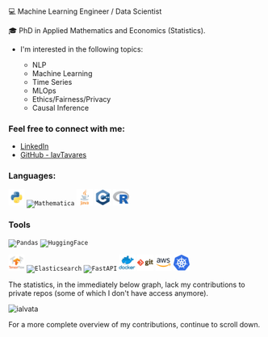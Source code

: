 💻 Machine Learning Engineer / Data Scientist

🎓 PhD in Applied Mathematics and Economics (Statistics).

- I'm interested in the following topics:
  
  - NLP
  - Machine Learning
  - Time Series
  - MLOps
  - Ethics/Fairness/Privacy
  - Causal Inference
  

### Feel free to connect with me:
- [LinkedIn](https://www.linkedin.com/in/ivo-tavares-76781b1b9)
- [GitHub - IavTavares](https://github.com/IavTavares)

### Languages:
<code><img height="32" alt="Python" src="https://raw.githubusercontent.com/github/explore/80688e429a7d4ef2fca1e82350fe8e3517d3494d/topics/python/python.png"></code>
<code><img height="32" alt="Mathematica" src="https://upload.wikimedia.org/wikipedia/commons/2/20/Mathematica_Logo.svg"></code>
<code><img height="32"  alt="Java" src="https://raw.githubusercontent.com/github/explore/80688e429a7d4ef2fca1e82350fe8e3517d3494d/topics/java/java.png"></code>
<code><img height="32"  alt="C++" src="https://raw.githubusercontent.com/github/explore/80688e429a7d4ef2fca1e82350fe8e3517d3494d/topics/cpp/cpp.png"></code>
<code><img height="32"  alt="R" src="https://raw.githubusercontent.com/github/explore/80688e429a7d4ef2fca1e82350fe8e3517d3494d/topics/r/r.png"></code>
### Tools
<code><img height="32" alt="Pandas" src="https://upload.wikimedia.org/wikipedia/commons/thumb/2/22/Pandas_mark.svg/449px-Pandas_mark.svg.png"></code>
<code><img height="32" alt="HuggingFace"
src="https://github.com/ialvata/ialvata/assets/110241614/cdf3882a-74cd-4b8c-9941-e869f5b07215"></code>

<code><img height="32" alt="TensorFlow" src="https://raw.githubusercontent.com/github/explore/80688e429a7d4ef2fca1e82350fe8e3517d3494d/topics/tensorflow/tensorflow.png"></code>
<code><img height="32" alt="Elasticsearch" src="https://upload.wikimedia.org/wikipedia/commons/thumb/f/f4/Elasticsearch_logo.svg/512px-Elasticsearch_logo.svg.png"></code>
<code><img height="32" alt="FastAPI"
src="https://github.com/ialvata/ialvata/assets/110241614/672b467b-2d66-4623-a0c3-d0900490c0d2"></code>
<code><img height="32" alt="Docker" src="https://raw.githubusercontent.com/github/explore/80688e429a7d4ef2fca1e82350fe8e3517d3494d/topics/docker/docker.png"></code>
<code><img height="32"  alt="Git" src="https://raw.githubusercontent.com/github/explore/80688e429a7d4ef2fca1e82350fe8e3517d3494d/topics/git/git.png"></code>
<code><img height="32"  alt="AWS" src="https://raw.githubusercontent.com/github/explore/fbceb94436312b6dacde68d122a5b9c7d11f9524/topics/aws/aws.png"></code>
<code><img height="32"  alt="Kubernetes" src="https://raw.githubusercontent.com/github/explore/fbceb94436312b6dacde68d122a5b9c7d11f9524/topics/kubernetes/kubernetes.png"></code>

The statistics, in the immediately below graph, lack my contributions to private repos (some of which I don't have access anymore).

<p align="left"> <img src="https://github-readme-stats-git-masterrstaa-rickstaa.vercel.app/api?username=ialvata&hide=java,html,tex&theme=react&bg_color=1F222E&title_color=5df889&icon_color=ccf85d&hide_border=true&langs_count=4)" alt="ialvata" />

For a more complete overview of my contributions, continue to scroll down.

